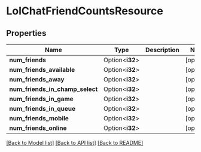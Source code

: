 # LolChatFriendCountsResource

## Properties

Name | Type | Description | Notes
------------ | ------------- | ------------- | -------------
**num_friends** | Option<**i32**> |  | [optional]
**num_friends_available** | Option<**i32**> |  | [optional]
**num_friends_away** | Option<**i32**> |  | [optional]
**num_friends_in_champ_select** | Option<**i32**> |  | [optional]
**num_friends_in_game** | Option<**i32**> |  | [optional]
**num_friends_in_queue** | Option<**i32**> |  | [optional]
**num_friends_mobile** | Option<**i32**> |  | [optional]
**num_friends_online** | Option<**i32**> |  | [optional]

[[Back to Model list]](../README.md#documentation-for-models) [[Back to API list]](../README.md#documentation-for-api-endpoints) [[Back to README]](../README.md)


